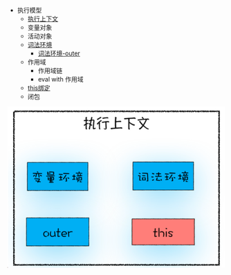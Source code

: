 + 执行模型
	+ [执行上下文](执行上下文.md)
	+ 变量对象
	+ 活动对象
	+ [词法环境](词法环境.md)
		+ [词法环境-outer](词法环境-outer.md)
	+ 作用域
		+ 作用域链
		+  eval with 作用域
	+ [this绑定](this绑定.md)
	+ 闭包

![](附件/Pasted%20image%2020250304180341.png)
